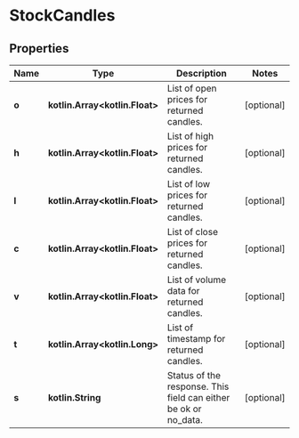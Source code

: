 
# StockCandles

## Properties
Name | Type | Description | Notes
------------ | ------------- | ------------- | -------------
**o** | **kotlin.Array&lt;kotlin.Float&gt;** | List of open prices for returned candles. |  [optional]
**h** | **kotlin.Array&lt;kotlin.Float&gt;** | List of high prices for returned candles. |  [optional]
**l** | **kotlin.Array&lt;kotlin.Float&gt;** | List of low prices for returned candles. |  [optional]
**c** | **kotlin.Array&lt;kotlin.Float&gt;** | List of close prices for returned candles. |  [optional]
**v** | **kotlin.Array&lt;kotlin.Float&gt;** | List of volume data for returned candles. |  [optional]
**t** | **kotlin.Array&lt;kotlin.Long&gt;** | List of timestamp for returned candles. |  [optional]
**s** | **kotlin.String** | Status of the response. This field can either be ok or no_data. |  [optional]



